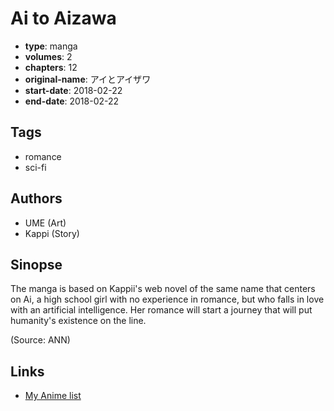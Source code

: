 # Ai to Aizawa

-   **type**: manga
-   **volumes**: 2
-   **chapters**: 12
-   **original-name**: アイとアイザワ
-   **start-date**: 2018-02-22
-   **end-date**: 2018-02-22

## Tags

-   romance
-   sci-fi

## Authors

-   UME (Art)
-   Kappi (Story)

## Sinopse

The manga is based on Kappii's web novel of the same name that centers on Ai, a high school girl with no experience in romance, but who falls in love with an artificial intelligence. Her romance will start a journey that will put humanity's existence on the line.

(Source: ANN)

## Links

-   [My Anime list](https://myanimelist.net/manga/113198/Ai_to_Aizawa)
